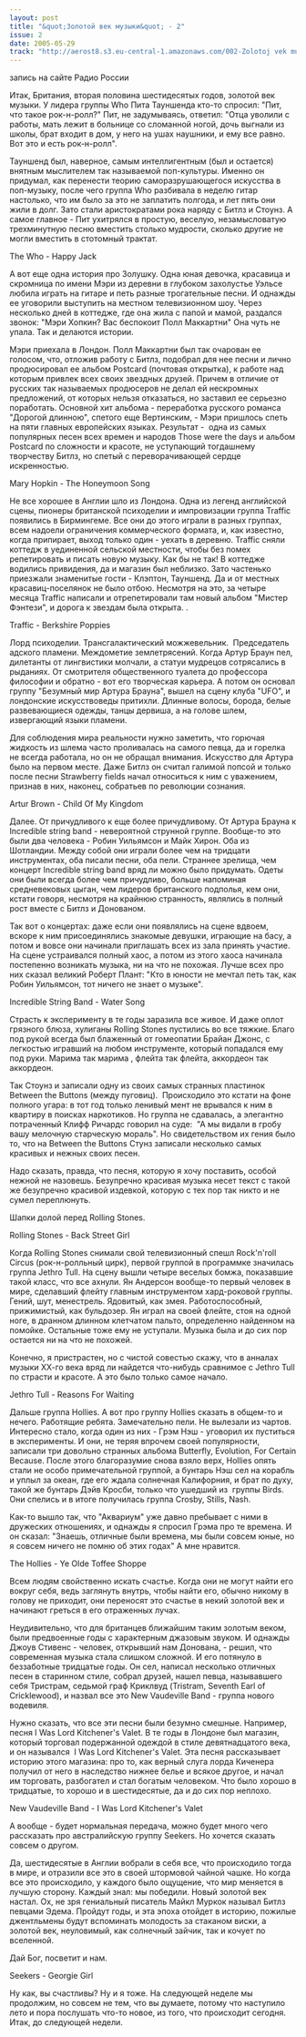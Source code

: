 ```yaml
---
layout: post
title: "&quot;Золотой век музыки&quot; - 2"
issue: 2
date: 2005-05-29
track: "http://aerost8.s3.eu-central-1.amazonaws.com/002-Zolotoj vek muzyki - 2.mp3"
---
```


запись на сайте Радио России

Итак, Британия, вторая половина шестидесятых годов, золотой век музыки. У лидера группы Who Пита Тауншенда кто-то спросил: "Пит, что такое рок-н-ролл?" Пит, не задумываясь, ответил: "Отца уволили с работы, мать лежит в больнице со сломанной ногой, дочь выгнали из школы, брат входит в дом, у него на ушах наушники, и ему все равно. Вот это и есть рок-н-ролл".

Тауншенд был, наверное, самым интеллигентным (был и остается) внятным мыслителем так называемой поп-культуры. Именно он придумал, как перенести теорию саморазрушающегося искусства в поп-музыку, после чего группа Who разбивала в неделю гитар настолько, что им было за это не заплатить полгода, и лет пять они жили в долг. Зато стали аристократами рока наряду с Битлз и Стоунз. А самое главное - Пит ухитрялся в простую, веселую, незамысловатую трехминутную песню вместить столько мудрости, сколько другие не могли вместить в стотомный трактат.

The Who - Happy Jack

А вот еще одна история про Золушку. Одна юная девочка, красавица и скромница по имени Мэри из деревни в глубоком захолустье Уэльсе любила играть на гитаре и петь разные трогательные песни. И однажды ее уговорили выступить на местном телевизионном шоу. Через несколько дней в коттедже, где она жила с папой и мамой, раздался звонок: "Мэри Хопкин? Вас беспокоит Полл Маккартни" Она чуть не упала. Так и делаются истории.

Мэри приехала в Лондон. Полл Маккартни был так очарован ее голосом, что, отложив работу с Битлз, подобрал для нее песни и лично продюсировал ее альбом Postcard (почтовая открытка), к работе над которым привлек всех своих звездных друзей. Причем в отличие от русских так называемых продюсеров не делал ей нескромных предложений, от которых нельзя отказаться, но заставил ее серьезно поработать. Основной хит альбома - переработка русского романса "Дорогой длинною", спетого еще Вертинским, - Мэри пришлось спеть на пяти главных европейских языках. Результат -  одна из самых популярных песен всех времен и народов Those were the days и альбом Postcard по сложности и красоте, не уступающий тогдашнему творчеству Битлз, но спетый с переворачивающей сердце искренностью.

Mary Hopkin - The Honeymoon Song

Не все хорошее в Англии шло из Лондона. Одна из легенд английской сцены, пионеры британской психоделии и импровизации группа Traffic появились в Бирмингеме. Все они до этого играли в разных группах, всем надоели ограничения коммерческого формата, и, как известно, когда припирает, выход только один - уехать в деревню. Traffic сняли коттедж в уединенной сельской местности, чтобы без помех репетировать и писать новую музыку. Как бы не так! В коттедже водились привидения, да и магазин был неблизко. Зато частенько приезжали знаменитые гости - Клэптон, Тауншенд. Да и от местных красавиц-поселянок не было отбою. Несмотря на это, за четыре месяца Traffic написали и отрепетировали там новый альбом "Мистер Фэнтези", и дорога к звездам была открыта. .

Traffic - Berkshire Poppies

Лорд психоделии. Трансгалактический можжевельник.  Председатель адского пламени. Междометие землетрясений. Когда Артур Браун пел, дилетанты от лингвистики молчали, а статуи мудрецов сотрясались в рыданиях. От смотрителя общественного туалета до профессора философии и обратно - вот его творческая карьера. А потом он основал группу "Безумный мир Артура Брауна", вышел на сцену клуба "UFO", и лондонские искусствоведы притихли. Длинные волосы, борода, белые развевающиеся одежды, танцы дервиша, а на голове шлем, извергающий языки пламени.

Для соблюдения мира реальности нужно заметить, что горючая жидкость из шлема часто проливалась на самого певца, да и горелка не всегда работала, но он не обращал внимания. Искусство для Артура было на первом месте. Даже Битлз он считал галимой попсой и только после песни Strawberry fields начал относиться к ним с уважением, признав в них, наконец, собратьев по революции сознания.

Artur Brown - Child Of My Kingdom

Далее. От причудливого к еще более причудливому. От Артура Брауна к Incredible string band - невероятной струнной группе. Вообще-то это были два человека - Робин Уильямсон и Майк Хирон. Оба из Шотландии. Между собой они играли более чем на тридцати инструментах, оба писали песни, оба пели. Страннее зрелища, чем концерт Incredible string band вряд ли можно было придумать. Одеты они были всегда более чем причудливо, больше напоминая средневековых цыган, чем лидеров британского подполья, кем они, кстати говоря, несмотря на крайнюю странность, являлись в полный рост вместе с Битлз и Донованом.

Так вот о концертах: даже если они появлялись на сцене вдвоем, вскоре к ним присоединялись знакомые девушки, играющие на басу, а потом и вовсе они начинали приглашать всех из зала принять участие. На сцене устраивался полный хаос, а потом из этого хаоса начинала постепенно возникать музыка, ни на что не похожая. Лучше всех про них сказал великий Роберт Плант: "Кто в юности не мечтал петь так, как Робин Уильямсон, тот ничего не знает о музыке".

Incredible String Band - Water Song

Страсть к эксперименту в те годы заразила все живое. И даже оплот грязного блюза, хулиганы Rolling Stones пустились во все тяжкие. Благо под рукой всегда был блаженный от гомеопатии Брайан Джонс, с легкостью игравший на любом инструменте, который попадался ему под руки. Марима так марима , флейта так флейта, аккордеон так аккордеон.

Так Стоунз и записали одну из своих самых странных пластинок Between the Buttons (между пуговиц).  Происходило это кстати на фоне полного угара: в тот год только ленивый мент не врывался к ним в квартиру в поисках наркотиков. Но группа не сдавалась, а элегантно потраченный Клифф Ричардс говорил на суде:  "А мы видали в гробу вашу мелочную старческую мораль". Но свидетельством их гения было то, что на Between the Buttons Стунз записали несколько самых красивых и нежных своих песен.

Надо сказать, правда, что песня, которую я хочу поставить, особой нежной не назовешь. Безупречно красивая музыка несет текст с такой же безупречно красивой издевкой, которую с тех пор так никто и не сумел переплюнуть.

Шапки долой перед Rolling Stones.

Rolling Stones - Back Street Girl

Когда Rolling Stones снимали свой телевизионный спешл Rock'n'roll Circus (рок-н-ролльный цирк), первой группой в программке значилась группа Jethro Tull. На сцену вышли четыре веселых бомжа, показавшие такой класс, что все ахнули. Ян Андерсон вообще-то первый человек в мире, сделавший флейту главным инструментом хард-роковой группы. Гений, шут, менестрель. Ядовитый, как змея. Работоспособный, прижимистый, как бульдозер. Ян играл на своей флейте, стоя на одной ноге, в дранном длинном клетчатом пальто, определенно найденном на помойке. Остальные тоже ему не уступали. Музыка была и до сих пор остается ни на что не похожей.

Конечно, я пристрастен, но с чистой совестью скажу, что в анналах музыки ХХ-го века вряд ли найдется что-нибудь сравнимое с Jethro Tull по страсти и красоте. А это было только самое начало.

Jethro Tull - Reasons For Waiting

Дальше группа Hollies. А вот про группу Hollies сказать в общем-то и нечего. Работящие ребята. Замечательно пели. Не вылезали из чартов. Интересно стало, когда один из них - Грэм Нэш - уговорил их пуститься в эксперименты. И они, не теряя впрочем своей популярности, записали три довольно странных альбома Butterfly, Evolution, For Certain Because. После этого благоразумие снова взяло верх, Hollies опять стали не особо примечательной группой, а бунтарь Нэш сел на корабль и уплыл за океан, где его ждала солнечная Калифорния, и брат по духу, такой же бунтарь Дэйв Кросби, только что ушедший из  группы Birds. Они спелись и в итоге получилась группа Crosby, Stills, Nash.

Как-то вышло так, что "Аквариум" уже давно пребывает с ними в дружеских отношениях, и однажды я спросил Грэма про те времена. И он сказал: "Знаешь, отличные были времена, мы были совсем юные, но я совсем ничего не помню об этих годах" А мне нравится.

The Hollies - Ye Olde Toffee Shoppe

Всем людям свойственно искать счастье. Когда они не могут найти его вокруг себя, ведь заглянуть внутрь, чтобы найти его, обычно никому в голову не приходит, они переносят это счастье в некий золотой век и начинают греться в его отраженных лучах.

Неудивительно, что для британцев ближайшим таким золотым веком, были предвоенные годы с характерным джазовым звуком. И однажды Джоув Стивенс - человек, открывший нам Донована, - решил, что современная музыка стала слишком сложной. И его потянуло в беззаботные тридцатые годы. Он сел, написал несколько отличных песен в старинном стиле, собрал друзей, нашел певца, называвшего себя Тристрам, седьмой граф Криклвуд (Tristram, Seventh Earl of Cricklewood), и назвал все это New Vaudeville Band - группа нового водевиля.

Нужно сказать, что все эти песни были безумно смешные. Например, песня I Was Lord Kitchener's Valet. В те годы в Лондоне был магазин, который торговал подержанной одеждой в стиле девятнадцатого века, и он назывался  I Was Lord Kitchener's Valet. Эта песня рассказывает историю этого магазина: про то, как верный слуга лорда Киченера получил от него в наследство нижнее белье и всякое другое, и начал им торговать, разбогател и стал богатым человеком. Что было хорошо в тридцатые, то хорошо и в шестидесятые, да и до сих пор неплохо.

New Vaudeville Band - I Was Lord Kitchener's Valet

А вообще - будет нормальная передача, можно будет много чего рассказать про австралийскую группу Seekers. Но хочется сказать совсем о другом.

Да, шестидесятые в Англии вобрали в себя все, что происходило тогда в мире, и отразили все это в своей штормовой чайной чашке. Но когда все это происходило, у каждого было ощущение, что мир меняется в лучшую сторону. Каждый знал: мы победили. Новый золотой век настал. Ох, не зря гениальный писатель Майкл Муркок называл Битлз певцами Эдема. Пройдут годы, и эта эпоха отойдет в историю, пожилые джентльмены будут вспоминать молодость за стаканом виски, а золотой век, неуловимый, как солнечный зайчик, так и кочует по вселенной.

Дай Бог, посветит и нам.

Seekers - Georgie Girl

Ну как, вы счастливы? Ну и я тоже. На следующей неделе мы продолжим, но совсем не тем, что вы думаете, потому что наступило лето и пора послушать что-то новое, из того, что происходит сегодня. Итак, до следующей недели.
